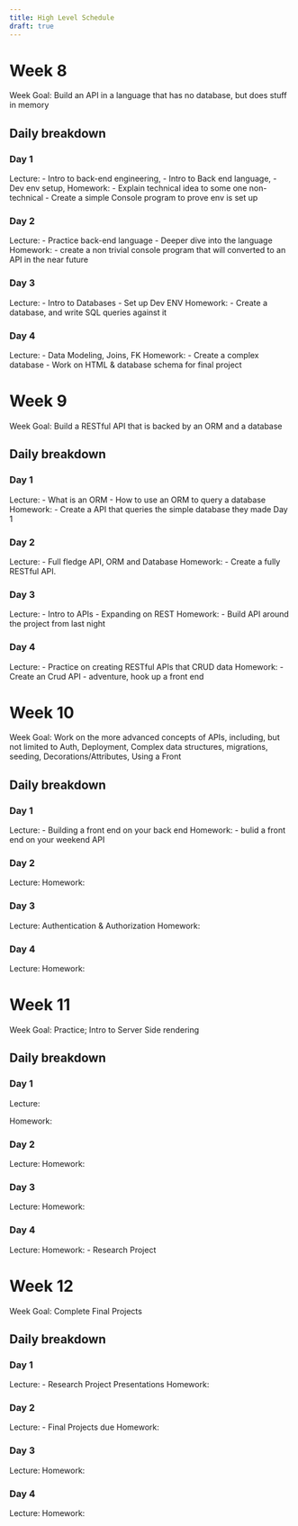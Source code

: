 ```yaml
--- 
title: High Level Schedule
draft: true
--- 
```


# Week 8

Week Goal: Build an API in a language that has no database, but does stuff in memory

## Daily breakdown

### Day 1
Lecture: 
    - Intro to back-end engineering, 
    - Intro to Back end language, 
    - Dev env setup, 
Homework:
    - Explain technical idea to some one non-technical
    - Create a simple Console program to prove env is set up
### Day 2
Lecture: 
    - Practice back-end language
    - Deeper dive into the language
Homework:
    - create a non trivial console program that will converted to an API in the near future
### Day 3
Lecture: 
    - Intro to Databases
    - Set up Dev ENV
Homework:
    - Create a database, and write SQL queries against it
### Day 4
Lecture: 
    - Data Modeling, Joins, FK
Homework:
    - Create a complex database
    - Work on HTML & database schema for final project



# Week 9

Week Goal: Build a RESTful API that is backed by an ORM and a database


## Daily breakdown

### Day 1
Lecture: 
    - What is an ORM
    - How to use an ORM to query a database 
Homework:
    - Create a API that queries the simple database they made Day 1
### Day 2
Lecture: 
    - Full fledge API, ORM and Database
Homework:
    - Create a fully RESTful API. 
### Day 3
Lecture: 
    - Intro to APIs
    - Expanding on REST
Homework:
    - Build API around the project from last night
### Day 4
Lecture: 
    - Practice on creating RESTful APIs  that CRUD data
Homework:
    - Create an Crud API
        - adventure, hook up a front end 


# Week 10

Week Goal: Work on the more advanced concepts of APIs, including, but not limited to Auth, Deployment, Complex data structures, migrations, seeding, Decorations/Attributes, Using a Front


## Daily breakdown

### Day 1
Lecture: 
    - Building a front end on your back end
Homework:
    - bulid a front end on your weekend API
### Day 2
Lecture: 
Homework:
### Day 3
Lecture:  Authentication & Authorization 
Homework:
### Day 4
Lecture: 
Homework:


# Week 11

Week Goal: Practice; Intro to Server Side rendering

## Daily breakdown

### Day 1
Lecture: 
    
Homework:
### Day 2
Lecture: 
Homework:
### Day 3
Lecture: 
Homework:
### Day 4
Lecture: 
Homework:
     - Research Project


# Week 12

Week Goal: Complete Final Projects

## Daily breakdown

### Day 1
Lecture: 
    - Research Project Presentations
Homework:
### Day 2
Lecture: 
    - Final Projects due
Homework: 
### Day 3
Lecture: 
Homework:
### Day 4
Lecture: 
Homework:


